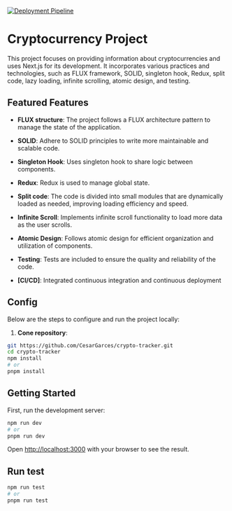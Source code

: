 [![Deployment Pipeline](https://github.com/CesarGarces/crypto-tracker/actions/workflows/pipeline.yml/badge.svg)](https://github.com/CesarGarces/crypto-tracker/actions/workflows/pipeline.yml)

# Cryptocurrency Project

This project focuses on providing information about cryptocurrencies and uses Next.js for its development. It incorporates various practices and technologies, such as FLUX framework, SOLID, singleton hook, Redux, split code, lazy loading, infinite scrolling, atomic design, and testing.

## Featured Features

- **FLUX structure**: The project follows a FLUX architecture pattern to manage the state of the application.

- **SOLID**: Adhere to SOLID principles to write more maintainable and scalable code.

- **Singleton Hook**: Uses singleton hook to share logic between components.

- **Redux**: Redux is used to manage global state.

- **Split code**: The code is divided into small modules that are dynamically loaded as needed, improving loading efficiency and speed.

- **Infinite Scroll**: Implements infinite scroll functionality to load more data as the user scrolls.

- **Atomic Design**: Follows atomic design for efficient organization and utilization of components.

- **Testing**: Tests are included to ensure the quality and reliability of the code.

- **[CI/CD]**: Integrated continuous integration and continuous deployment

## Config

Below are the steps to configure and run the project locally:

1. **Cone repository**:

```bash
git https://github.com/CesarGarces/crypto-tracker.git 
cd crypto-tracker
npm install
# or
pnpm install

```

## Getting Started

First, run the development server:

```bash
npm run dev
# or
pnpm run dev

```

Open [http://localhost:3000](http://localhost:3000) with your browser to see the result.

## Run test
```bash
npm run test
# or
pnpm run test

```